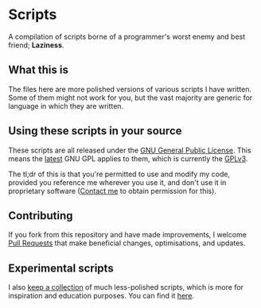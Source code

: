 # Scripts

A compilation of scripts borne of a programmer's worst enemy and best friend; __Laziness__.

## What this is

The files here are more polished versions of various scripts I have written.
Some of them might not work for you, but the vast majority are generic for language in which they are written.

## Using these scripts in your source

These scripts are all released under the [GNU General Public License][about_license]. This means the [latest][latest_license] GNU GPL applies to them, which is currently the [GPLv3][gnugplv3].

The tl;dr of this is that you're permitted to use and modify my code, provided you reference me wherever you use it, and don't use it in proprietary software ([Contact me][email] to obtain permission for this).

## Contributing

If you fork from this repository and have made improvements, I welcome [Pull Requests][pulls] that make beneficial changes, optimisations, and updates.

## Experimental scripts

I also [keep a collection][script_dump] of much less-polished scripts, which is more for inspiration and education purposes. You can find it [here][script_dump].

[script_dump]: https://github.com/TheFreeman193/script_dump
[pulls]: https://github.com/TheFreeman193/Scripts/pulls
[email]: mailto:thefreeman193@aol.co.uk
[about_license]: https://www.gnu.org/licenses/#GPL
[latest_license]: https://www.gnu.org/licenses/gpl.html
[gnugplv3]: https://www.gnu.org/licenses/gpl-3.0.html
